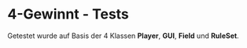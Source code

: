 # 4-Gewinnt - Tests

Getestet wurde auf Basis der 4 Klassen **Player**, **GUI**, **Field** und **RuleSet**.
